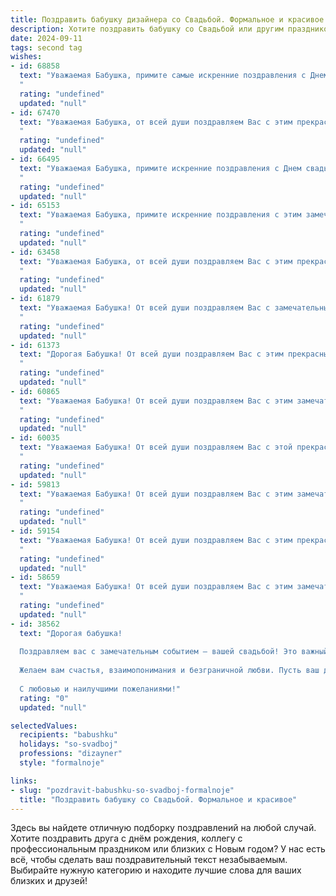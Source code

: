 ```yaml
---
title: Поздравить бабушку дизайнера со Свадьбой. Формальное и красивое
description: Хотите поздравить бабушку со Свадьбой или другим праздником? Наш ИИ создаст незабываемое поздравление, а вы обязательно выделитесь среди других.  
date: 2024-09-11
tags: second tag
wishes:
- id: 68858
  text: "Уважаемая Бабушка, примите самые искренние поздравления с Днем свадьбы! Желаю Вам долгих лет совместной жизни, наполненных любовью, счастьем и взаимным уважением. Пусть Ваша творческая профессия дизайнера  приносит радость и вдохновение, а семейный очаг всегда будет согрет теплом и заботой.
  "
  rating: "undefined"
  updated: "null"
- id: 67470
  text: "Уважаемая Бабушка, от всей души поздравляем Вас с этим прекрасным днем! Желаем Вам, чтобы этот день стал началом новой  яркой главы в Вашей жизни, наполненной любовью, счастьем и гармонией. Пусть Ваше дизайнерское мастерство продолжает радовать всех вокруг, а Ваша душа всегда остается молодой и светлой.
  "
  rating: "undefined"
  updated: "null"
- id: 66495
  text: "Уважаемая Бабушка, примите искренние поздравления с Днем свадьбы! Желаем вам и вашему супругу долгих лет счастливой семейной жизни, наполненной любовью, взаимопониманием и радостью. Пусть ваш творческий союз, как и ваш профессиональный путь дизайнера, будет красивым, гармоничным и вдохновляющим!
  "
  rating: "undefined"
  updated: "null"
- id: 65153
  text: "Уважаемая Бабушка, примите искренние поздравления с этим замечательным днём -  Днём Вашей Свадьбы!  Желаем Вам долгих лет совместной жизни, наполненной любовью, счастьем и гармонией. Пусть Ваша профессия дизайнера приносит Вам не только радость творчества, но и вдохновение в семейной жизни. С юбилеем!
  "
  rating: "undefined"
  updated: "null"
- id: 63458
  text: "Уважаемая Бабушка, от всей души поздравляем Вас с этим прекрасным днём! Желаем Вам долгих лет счастливой семейной жизни, наполненной любовью, радостью и взаимопониманием. Пусть Ваш талант дизайнера продолжает радовать мир красотой и гармонией, а Ваша мудрость и забота всегда будут надежным компасом для всей семьи.
  "
  rating: "undefined"
  updated: "null"
- id: 61879
  text: "Уважаемая Бабушка! От всей души поздравляем Вас с замечательным событием – свадьбой! Желаем Вам крепкой любви, семейного счастья и благополучия. Пусть Ваш дизайнерский талант всегда приносит радость и вдохновение.
  "
  rating: "undefined"
  updated: "null"
- id: 61373
  text: "Дорогая Бабушка! От всей души поздравляем Вас с этим прекрасным днем – днем Вашей свадьбы! Желаем Вам долгих лет совместной жизни, наполненных любовью, счастьем и взаимным уважением. Пусть Ваша любовь будет яркой и крепкой, как Ваши дизайнерские работы!
  "
  rating: "undefined"
  updated: "null"
- id: 60865
  text: "Уважаемая Бабушка! От всей души поздравляем Вас с этим замечательным событием! Желаем Вам и Вашему мужу долгих лет счастливой семейной жизни, наполненной любовью, радостью и взаимопониманием. Пусть Ваш творческий талант дизайнера приносит Вам вдохновение и новые идеи, которые будут украшать Ваш дом и дарить Вам радость.
  "
  rating: "undefined"
  updated: "null"
- id: 60035
  text: "Уважаемая Бабушка! От всей души поздравляем Вас с этой прекрасной датой – с вашей свадьбой! Желаем вам бесконечного счастья, любви и благополучия, чтобы ваш жизненный путь был красивым, как ваши дизайнерские творения.
  "
  rating: "undefined"
  updated: "null"
- id: 59813
  text: "Уважаемая Бабушка! От всей души поздравляем Вас с этим замечательным днем! Желаем Вам крепкого здоровья, семейного благополучия, неиссякаемой энергии и вдохновения. Пусть Ваша жизнь будет наполнена красотой и гармонией, как в Ваших дизайнерских творениях!
  "
  rating: "undefined"
  updated: "null"
- id: 59154
  text: "Уважаемая Бабушка! От всей души поздравляем Вас с этим прекрасным днем — днем Вашей свадьбы! Желаем, чтобы Ваша жизнь, подобно Вашим дизайнерским творениям, была наполнена красотой, гармонией и счастливыми моментами. Пусть любовь, что объединила Вас, будет вечной и яркой, как самая эффектная палитра!
  "
  rating: "undefined"
  updated: "null"
- id: 58659
  text: "Уважаемая Бабушка! От всей души поздравляем Вас с этим замечательным событием – свадьбой! Желаем Вам и Вашему избраннику долгих лет совместной жизни, наполненных любовью, радостью и благополучием. Пусть Ваша творческая профессия дизайнера приносит Вам вдохновение и плодотворные идеи, а семейный очаг всегда будет согрет теплом и заботой!
  "
  rating: "undefined"
  updated: "null"
- id: 38562
  text: "Дорогая бабушка!
  
  Поздравляем вас с замечательным событием — вашей свадьбой! Это важный и радостный день, который станет началом новой, светлой главы в вашей жизни. Ваши таланты как дизайнера уже давно вдохновляют нас, и мы уверены, что с вашей творческой энергией и умением создавать красоту, вы сделаете вашу совместную жизнь яркой и гармоничной.
  
  Желаем вам счастья, взаимопонимания и безграничной любви. Пусть ваш дом будет наполнен радостью и теплом, а каждый день приносит лишь положительные эмоции и приятные сюрпризы.
  
  С любовью и наилучшими пожеланиями!"
  rating: "0"
  updated: "null"

selectedValues:
  recipients: "babushku"
  holidays: "so-svadboj"
  professions: "dizayner"
  style: "formalnoje"

links:
- slug: "pozdravit-babushku-so-svadboj-formalnoje"
  title: "Поздравить бабушку со Свадьбой. Формальное и красивое"
---
```


Здесь вы найдете отличную подборку поздравлений на любой случай. 
Хотите поздравить друга с днём рождения, коллегу с профессиональным праздником или близких с Новым годом? У нас есть всё, чтобы сделать ваш поздравительный текст незабываемым. Выбирайте нужную категорию и находите лучшие слова для ваших близких и друзей!
